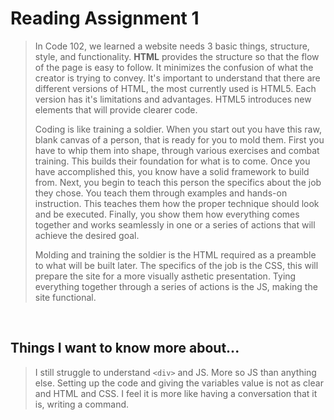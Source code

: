 # Reading Assignment 1

>In Code 102, we learned a website needs 3 basic things, structure, style, and functionality. **HTML** provides the structure so that the flow of the page is easy to follow. It minimizes the confusion of what the creator is trying to convey. It's important to understand that there are different versions of HTML, the most currently used is HTML5. Each version has it's limitations and advantages. HTML5 introduces new elements that will provide clearer code.
>
>Coding is like training a soldier. When you start out you have this raw, blank canvas of a person, that is ready for you to mold them. First you have to whip them into shape, through various exercises and combat training. This builds their foundation for what is to come. Once you have accomplished this, you know have a solid framework to build from. Next, you begin to teach this person the specifics about the job they chose. You teach them through examples and hands-on instruction. This teaches them how the proper technique should look and be executed. Finally, you show them how everything comes together and works seamlessly in one or a series of actions that will achieve the desired goal.
>
>Molding and training the soldier is the HTML required as a preamble to what will be built later.  The specifics of the job is the CSS, this will prepare the site for a more visually asthetic presentation. Tying everything together through a series of actions is the JS, making the site functional.

<br/>

## Things I want to know more about...

>I still struggle to understand `<div>` and JS. More so JS than anything else. Setting up the code and giving the variables value is not as clear and HTML and CSS. I feel it is more like having a conversation that it is, writing a command.
